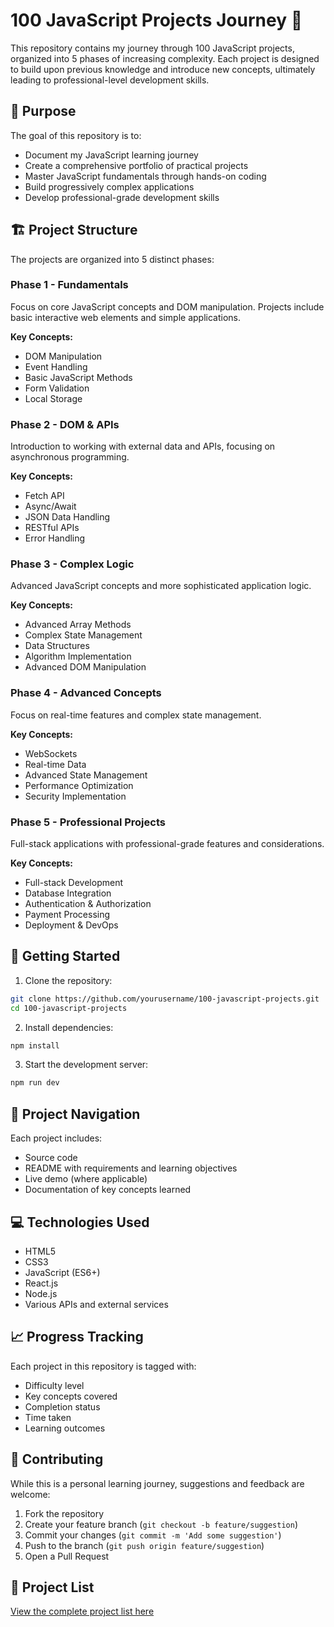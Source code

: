 # 100 JavaScript Projects Journey 🚀

This repository contains my journey through 100 JavaScript projects, organized into 5 phases of increasing complexity. Each project is designed to build upon previous knowledge and introduce new concepts, ultimately leading to professional-level development skills.

## 🎯 Purpose

The goal of this repository is to:
- Document my JavaScript learning journey
- Create a comprehensive portfolio of practical projects
- Master JavaScript fundamentals through hands-on coding
- Build progressively complex applications
- Develop professional-grade development skills

## 🏗️ Project Structure

The projects are organized into 5 distinct phases:

### Phase 1 - Fundamentals
Focus on core JavaScript concepts and DOM manipulation. Projects include basic interactive web elements and simple applications.

**Key Concepts:**
- DOM Manipulation
- Event Handling
- Basic JavaScript Methods
- Form Validation
- Local Storage

### Phase 2 - DOM & APIs
Introduction to working with external data and APIs, focusing on asynchronous programming.

**Key Concepts:**
- Fetch API
- Async/Await
- JSON Data Handling
- RESTful APIs
- Error Handling

### Phase 3 - Complex Logic
Advanced JavaScript concepts and more sophisticated application logic.

**Key Concepts:**
- Advanced Array Methods
- Complex State Management
- Data Structures
- Algorithm Implementation
- Advanced DOM Manipulation

### Phase 4 - Advanced Concepts
Focus on real-time features and complex state management.

**Key Concepts:**
- WebSockets
- Real-time Data
- Advanced State Management
- Performance Optimization
- Security Implementation

### Phase 5 - Professional Projects
Full-stack applications with professional-grade features and considerations.

**Key Concepts:**
- Full-stack Development
- Database Integration
- Authentication & Authorization
- Payment Processing
- Deployment & DevOps

## 🚀 Getting Started

1. Clone the repository:
```bash
git clone https://github.com/yourusername/100-javascript-projects.git
cd 100-javascript-projects
```

2. Install dependencies:
```bash
npm install
```

3. Start the development server:
```bash
npm run dev
```

## 📁 Project Navigation

Each project includes:
- Source code
- README with requirements and learning objectives
- Live demo (where applicable)
- Documentation of key concepts learned

## 💻 Technologies Used

- HTML5
- CSS3
- JavaScript (ES6+)
- React.js
- Node.js
- Various APIs and external services

## 📈 Progress Tracking

Each project in this repository is tagged with:
- Difficulty level
- Key concepts covered
- Completion status
- Time taken
- Learning outcomes

## 🤝 Contributing

While this is a personal learning journey, suggestions and feedback are welcome:

1. Fork the repository
2. Create your feature branch (`git checkout -b feature/suggestion`)
3. Commit your changes (`git commit -m 'Add some suggestion'`)
4. Push to the branch (`git push origin feature/suggestion`)
5. Open a Pull Request

## 📝 Project List

[View the complete project list here](projects.md)
